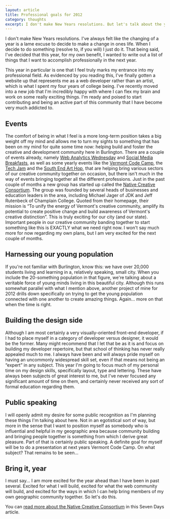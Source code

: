 ```yaml
---
layout: article
title: Professional goals for 2012
category: thoughts
excerpt: I don't make New Years resolutions. But let's talk about the year to come.
---
```

I don't make New Years resolutions. I've always felt like the changing of a year is a lame excuse to decide to make a change in ones life. When I decide to do something (resolve to, if you will) I just do it. That being said, I've decided that this year, for my own benefit, I wanted to write out a list of things that I want to accomplish professionally in the next year.

This year in particular is one that I feel truly marks my entrance into my professional field. As evidenced by you reading this, I've finally gotten a website up that represents me as a web developer rather than an artist, which is what I spent my four years of college being. I've recently moved into a new job that I'm incredibly happy with where I can flex my brain and work on some really exciting things. I'm ready and poised to start contributing and being an active part of this community that I have become very much addicted to.

Events
------

The comfort of being in what I feel is a more long-term position takes a big weight off my mind and allows me to turn my sights to something that has been on my mind for quite some time now: helping build and foster the creative and development community here in Burlington. There are a couple of events already, namely [Web Analytics Wednesday](http://thoughtfaucet.com/news/burlington-vt-web-analytics-wednesday-seo-edition/) and [Social Media Breakfasts](http://www.socialmediabreakfast.com/burlington/), as well as some yearly events like the [Vermont Code Camp](http://vtcodecamp.org/), the [Tech Jam](http://www.techjamvt.com) and the [South End Art Hop](http://seaba.com/), that are helping bring various sectors of our creative community together on occasion, but there isn't much in the way of events bringing together all the different professions. Just in the past couple of months a new group has started up called the [Native Creative Consortium](http://nativecreativevt.org/). The group was founded by several heads of businesses and education leaders in the area, including Michael Jager of JDK and Jeff Rutenbeck of Champlain College. Quoted from their homepage, their mission is “To unify the energy of Vermont's creative community, amplify its potential to create positive change and build awareness of Vermont's creative distinction”. This is truly exciting for our city (and our state). Important people in our creative community banding together to start something like this is EXACTLY what we need right now. I won't say much more for now regarding my own plans, but I am very excited for the next couple of months.

Harnessing our young population
-------------------------------

If you're not familiar with Burlington, know this: we have over 20,000 students living and learning in a, relatively speaking, small city. When you include the 20-something population in that figure, we're talking about a veritable force of young minds living in this beautiful city. Although this runs somewhat parallel with what I mention above, another project of mine for 2012 drills down specifically on trying to get the young population connected with one another to create amazing things. Again... more on that when the time is right.

Building the design side
------------------------

Although I am most certainly a very visually-oriented front-end developer, if I had to place myself in a category of developer versus designer, it would be the former. Many might recommend that I let that be as it is and focus on building my developer repertoire, but that school of thinking has never really appealed much to me. I always have been and will always pride myself on having an uncommonly widespread skill set, even if that means not being an “expert” in any subject. This year I'm going to focus much of my personal time on my design skills, specifically layout, type and lettering. These have always been subjects of great interest to me, but I've never focused any significant amount of time on them, and certainly never received any sort of formal education regarding them.

Public speaking
---------------

I will openly admit my desire for some public recognition as I'm planning these things I'm talking about here. Not in an egotistical sort of way, but more in the sense that I want to position myself as somebody who is influential and helpful in my geographic area because community building and bringing people together is something from which I derive great pleasure. Part of that is certainly public speaking. A definite goal for myself will be to do a presentation at next years Vermont Code Camp. On what subject? That remains to be seen...

Bring it, year
--------------

I must say... I am more excited for the year ahead than I have been in past several. Excited for what I will build, excited for what the web community will build, and excited for the ways in which I can help bring members of my own geographic community together. So let's do this.

You can [read more about the Native Creative Consortium](http://www.7dvt.com/2011vermont-creative-types-go-native-new-statewide-consortium) in this Seven Days article.